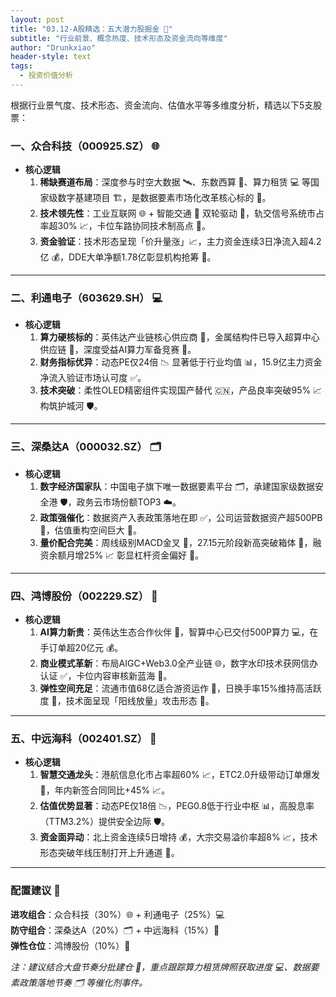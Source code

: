 ```yaml
---
layout: post
title: "03.12-A股精选：五大潜力股掘金 🚀"
subtitle: "行业前景、概念热度、技术形态及资金流向等维度"
author: "Drunkxiao"
header-style: text
tags:
  - 投资价值分析
---
```



根据行业景气度、技术形态、资金流向、估值水平等多维度分析，精选以下5支股票：

### 一、众合科技（000925.SZ） 🌐

*   **核心逻辑**
    1.  **稀缺赛道布局**：深度参与时空大数据 🛰️、东数西算 🧮、算力租赁 💻 等国家级数字基建项目 🏗️，是数据要素市场化改革核心标的 🎯。
    2.  **技术领先性**：工业互联网 🌐 + 智能交通 🚦 双轮驱动 🚗，轨交信号系统市占率超30% 📈，卡位车路协同技术制高点 🚀。
    3.  **资金验证**：技术形态呈现「价升量涨」📈，主力资金连续3日净流入超4.2亿 💰，DDE大单净额1.78亿彰显机构抢筹 💪。

---

### 二、利通电子（603629.SH） 💻

*   **核心逻辑**
    1.  **算力硬核标的**：英伟达产业链核心供应商 🤝，金属结构件已导入超算中心供应链 🏢，深度受益AI算力军备竞赛 🧠。
    2.  **财务指标优异**：动态PE仅24倍 📉 显著低于行业均值 📊，15.9亿主力资金净流入验证市场认可度 ✅。
    3.  **技术突破**：柔性OLED精密组件实现国产替代 🇨🇳，产品良率突破95% 📈 构筑护城河 🛡️。

---

### 三、深桑达A（000032.SZ） 🗂️

*   **核心逻辑**
    1.  **数字经济国家队**：中国电子旗下唯一数据要素平台 🗂️，承建国家级数据安全港 🛡️，政务云市场份额TOP3 ☁️。
    2.  **政策强催化**：数据资产入表政策落地在即 ✅，公司运营数据资产超500PB 💾，估值重构空间巨大 🚀。
    3.  **量价配合完美**：周线级别MACD金叉 💫，27.15元阶段新高突破箱体 🚀，融资余额月增25% 📈 彰显杠杆资金偏好 💪。

---

### 四、鸿博股份（002229.SZ） 🤖

*   **核心逻辑**
    1.  **AI算力新贵**：英伟达生态合作伙伴 🤝，智算中心已交付500P算力 💻，在手订单超20亿元 💰。
    2.  **商业模式革新**：布局AIGC+Web3.0全产业链 🌐，数字水印技术获网信办认证 ✅，卡位内容审核新蓝海 🌊。
    3.  **弹性空间充足**：流通市值68亿适合游资运作 🏢，日换手率15%维持高活跃度 🎽，技术面呈现「阳线放量」攻击形态 🚀。

---

### 五、中远海科（002401.SZ） 🚢

*   **核心逻辑**
    1.  **智慧交通龙头**：港航信息化市占率超60% 📈，ETC2.0升级带动订单爆发 🚀，年内新签合同同比+45% 📈。
    2.  **估值优势显著**：动态PE仅18倍 📉，PEG0.8低于行业中枢 📊，高股息率（TTM3.2%）提供安全边际 🛡️。
    3.  **资金面异动**：北上资金连续5日增持 💰，大宗交易溢价率超8% 📈，技术形态突破年线压制打开上升通道 🚀。

---

### 配置建议 📝

**进攻组合**：众合科技（30%）🌐 + 利通电子（25%）💻  
**防守组合**：深桑达A（20%）🗂️ + 中远海科（15%）🚢  
**弹性仓位**：鸿博股份（10%）🤖

*注：建议结合大盘节奏分批建仓 🏦，重点跟踪算力租赁牌照获取进度 💻、数据要素政策落地节奏 🗂️ 等催化剂事件。*